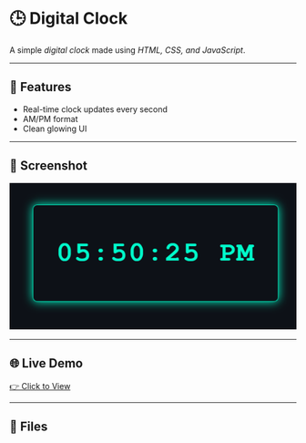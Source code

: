 # 🕒 Digital Clock

A simple *digital clock* made using *HTML, CSS, and JavaScript*.

---

## 🚀 Features
- Real-time clock updates every second  
- AM/PM format  
- Clean glowing UI  

---

## 📸 Screenshot
![Digital Clock Screenshot](screenshot.png)

---

## 🌐 Live Demo
[👉 Click to View](https://xyzvikram.github.io/digital-clock/)

---

## 📂 Files
